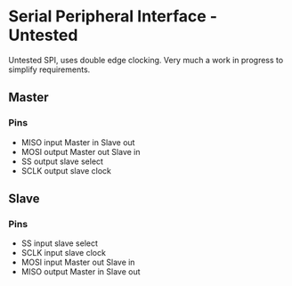 # Serial Peripheral Interface - Untested

Untested SPI, uses double edge clocking. Very much a work in progress to simplify requirements.

## Master

### Pins

- MISO	input	Master in Slave out
- MOSI	output	Master out Slave in
- SS	output	slave select
- SCLK	output	slave clock

## Slave

### Pins

- SS	input	slave select
- SCLK	input	slave clock
- MOSI	input	Master out Slave in
- MISO	output	Master in Slave out